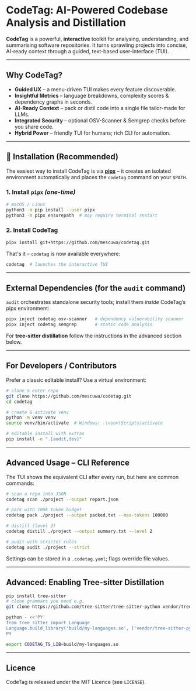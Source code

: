 # CodeTag: AI-Powered Codebase Analysis and Distillation

**CodeTag** is a powerful, **interactive** toolkit for analysing, understanding, and summarising software repositories. It turns sprawling projects into concise, AI-ready context through a guided, text-based user-interface (TUI).

---

## Why CodeTag?

* **Guided UX** – a menu-driven TUI makes every feature discoverable.
* **Insightful Metrics** – language breakdowns, complexity scores & dependency graphs in seconds.
* **AI-Ready Context** – pack or distil code into a single file tailor-made for LLMs.
* **Integrated Security** – optional OSV-Scanner & Semgrep checks before you share code.
* **Hybrid Power** – friendly TUI for humans; rich CLI for automation.

---

## 🚀 Installation (Recommended)

The easiest way to install CodeTag is via **[pipx](https://pypa.github.io/pipx/)** – it creates an isolated environment automatically and places the `codetag` command on your `$PATH`.

### 1. Install `pipx` *(one-time)*

```bash
# macOS / Linux
python3 -m pip install --user pipx
python3 -m pipx ensurepath  # may require terminal restart
```

### 2. Install CodeTag

```bash
pipx install git+https://github.com/mescuwa/codetag.git
```

That's it – `codetag` is now available everywhere:

```bash
codetag  # launches the interactive TUI
```

---

## External Dependencies (for the `audit` command)

`audit` orchestrates standalone security tools; install them *inside* CodeTag’s pipx environment:

```bash
pipx inject codetag osv-scanner   # dependency vulnerability scanner
pipx inject codetag semgrep       # static code analysis
```

For **tree-sitter distillation** follow the instructions in the advanced section below.

---

## For Developers / Contributors

Prefer a classic editable install? Use a virtual environment:

```bash
# clone & enter repo
git clone https://github.com/mescuwa/codetag.git
cd codetag

# create & activate venv
python -m venv venv
source venv/bin/activate  # Windows: .\venv\Scripts\activate

# editable install with extras
pip install -e ".[audit,dev]"
```

---

## Advanced Usage – CLI Reference

The TUI shows the equivalent CLI after every run, but here are common commands:

```bash
# scan a repo into JSON
codetag scan ./project --output report.json

# pack with 100k token budget
codetag pack ./project --output packed.txt --max-tokens 100000

# distill (level 2)
codetag distill ./project --output summary.txt --level 2

# audit with stricter rules
codetag audit ./project --strict
```

Settings can be stored in a `.codetag.yaml`; flags override file values.

---

## Advanced: Enabling Tree-sitter Distillation

```bash
pip install tree-sitter
# clone grammars you need e.g.
git clone https://github.com/tree-sitter/tree-sitter-python vendor/tree-sitter-python

python - <<'PY'
from tree_sitter import Language
Language.build_library('build/my-languages.so', ['vendor/tree-sitter-python'])
PY

export CODETAG_TS_LIB=build/my-languages.so
```

---

## Licence

CodeTag is released under the MIT Licence (see `LICENSE`).